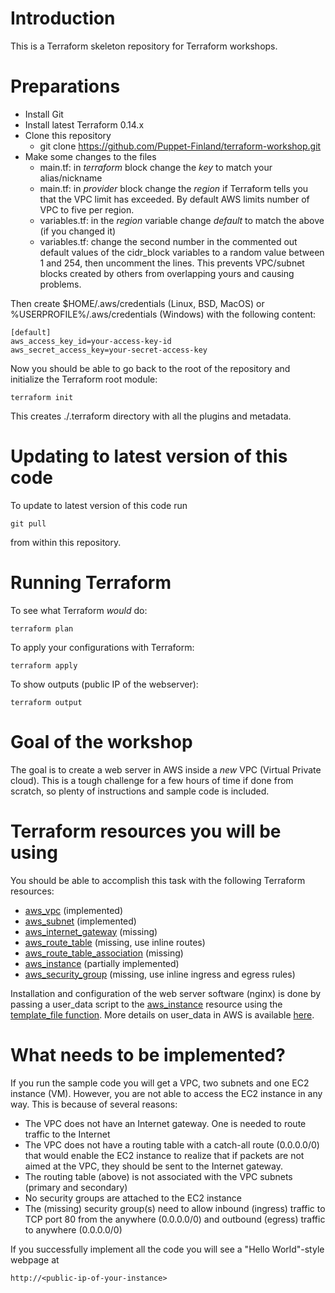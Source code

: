 # Introduction

This is a Terraform skeleton repository for Terraform workshops.

# Preparations

* Install Git
* Install latest Terraform 0.14.x
* Clone this repository
    * git clone https://github.com/Puppet-Finland/terraform-workshop.git
* Make some changes to the files
    * main.tf: in *terraform* block change the *key* to match your alias/nickname
    * main.tf: in *provider* block change the *region* if Terraform tells you that the VPC limit has exceeded. By default AWS limits number of VPC to five per region.
    * variables.tf: in the *region* variable change *default* to match the above (if you changed it)
    * variables.tf: change the second number in the commented out default values of the cidr_block variables to a random value between 1 and 254, then uncomment the lines. This prevents VPC/subnet blocks created by others from overlapping yours and causing problems.

Then create $HOME/.aws/credentials (Linux, BSD, MacOS) or
%USERPROFILE%/.aws/credentials (Windows) with the following content:

    [default]
    aws_access_key_id=your-access-key-id
    aws_secret_access_key=your-secret-access-key

Now you should be able to go back to the root of the repository and initialize the Terraform root module:

    terraform init

This creates ./.terraform directory with all the plugins and metadata.

# Updating to latest version of this code

To update to latest version of this code run

    git pull

from within this repository.

# Running Terraform

To see what Terraform *would* do:

    terraform plan

To apply your configurations with Terraform:

    terraform apply

To show outputs (public IP of the webserver):

    terraform output

# Goal of the workshop

The goal is to create a web server in AWS inside a *new* VPC (Virtual Private
cloud). This is a tough challenge for a few hours of time if done from
scratch, so plenty of instructions and sample code is included.

# Terraform resources you will be using

You should be able to accomplish this task with the following Terraform resources:

* [aws_vpc](https://registry.terraform.io/providers/hashicorp/aws/latest/docs/resources/vpc) (implemented)
* [aws_subnet](https://registry.terraform.io/providers/hashicorp/aws/latest/docs/resources/subnet) (implemented)
* [aws_internet_gateway](https://registry.terraform.io/providers/hashicorp/aws/latest/docs/resources/internet_gateway) (missing)
* [aws_route_table](https://registry.terraform.io/providers/hashicorp/aws/latest/docs/resources/route_table) (missing, use inline routes)
* [aws_route_table_association](https://registry.terraform.io/providers/hashicorp/aws/latest/docs/resources/route_table_association) (missing)
* [aws_instance](https://registry.terraform.io/providers/hashicorp/aws/latest/docs/resources/instance) (partially implemented)
* [aws_security_group](https://registry.terraform.io/providers/hashicorp/aws/latest/docs/resources/security_group) (missing, use inline ingress and egress rules)

Installation and configuration of the web server software (nginx) is done by
passing a user_data script to the
[aws_instance](https://registry.terraform.io/providers/hashicorp/aws/latest/docs/resources/instance)
resource using the
[template_file function](https://registry.terraform.io/providers/hashicorp/template/latest/docs/data-sources/file).
More details on user_data in AWS is available [here](https://docs.aws.amazon.com/AWSEC2/latest/UserGuide/user-data.html).

# What needs to be implemented?

If you run the sample code you will get a VPC, two subnets and one EC2 instance (VM). However, you are not able to access the EC2 instance in any way. This is because of several reasons:

* The VPC does not have an Internet gateway. One is needed to route traffic to the Internet
* The VPC does not have a routing table with a catch-all route (0.0.0.0/0) that would enable the EC2 instance to realize that if packets are not aimed at the VPC, they should be sent to the Internet gateway.
* The routing table (above) is not associated with the VPC subnets (primary and secondary)
* No security groups are attached to the EC2 instance
* The (missing) security group(s) need to allow inbound (ingress) traffic to TCP port 80 from the anywhere (0.0.0.0/0) and outbound (egress) traffic to anywhere (0.0.0.0/0)

If you successfully implement all the code you will see a "Hello World"-style webpage at

```
http://<public-ip-of-your-instance>
```
